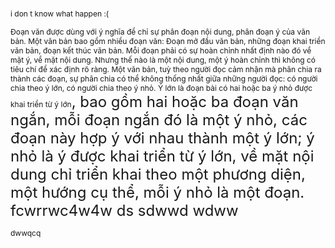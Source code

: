 <p><span style="font-size: 12px;">i don t know what happen :( </span></p><p><span style="font-size: 12px;">Đoạn văn được dùng với ý nghĩa để chỉ sự phân đoạn nội dung, phân đoạn ý của văn bản. Một văn bản bao gồm nhiều đoạn văn: Đoạn mở đầu văn bản, những đoạn khai triển văn bản, đoạn kết thúc văn bản. Mỗi đoạn phải có sự hoàn chỉnh nhất định nào đó về mặt ý, về mặt nội dung. Nhưng thế nào là một nội dung, một ý hoàn chỉnh thì không có tiêu chí để xác định rõ ràng. Một văn bản, tuỳ theo người đọc cảm nhận mà phân chia ra thành các đoạn, sự phân chia có thể không thống nhất giữa những người đọc: có người chia theo ý lớn, có người chia theo ý nhỏ. Ý lớn là đoạn bài có hai hoặc ba ý nhỏ được khai triển từ ý lớn</span><span style="font-size: 24px;">, bao gồm hai hoặc ba đoạn văn ngắn, mỗi đoạn ngắn đó là một ý nhỏ, các đoạn này hợp ý với nhau thành một ý lớn; ý nhỏ là ý được khai triển từ ý lớn, về mặt nội dung chỉ triển khai theo một phương diện, một hướng cụ thể, mỗi ý nhỏ là một đoạn. fcwrrwc4w4w ds sdwwd wdww</span></p><p><span style="font-size: 12px;">dwwqcq</span></p>